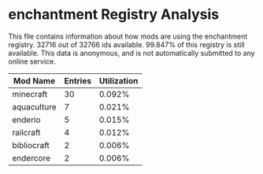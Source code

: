 # enchantment Registry Analysis

This file contains information about how mods are using the enchantment
registry. 32716 out of 32766 ids available. 99.847% of this registry is still
available. This data is anonymous, and is not automatically submitted to any
online service.


| Mod Name    | Entries | Utilization |
|-------------|---------|-------------|
| minecraft   | 30      | 0.092%      |
| aquaculture | 7       | 0.021%      |
| enderio     | 5       | 0.015%      |
| railcraft   | 4       | 0.012%      |
| bibliocraft | 2       | 0.006%      |
| endercore   | 2       | 0.006%      |
